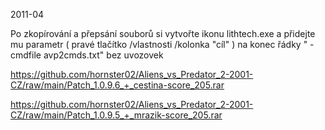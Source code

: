 2011-04

Po zkopírování a přepsání souborů si vytvořte ikonu lithtech.exe a přidejte mu parametr ( pravé tlačítko /vlastnosti /kolonka "cíl" ) na konec řádky " -cmdfile avp2cmds.txt" bez uvozovek

https://github.com/hornster02/Aliens_vs_Predator_2-2001-CZ/raw/main/Patch_1.0.9.6_+_cestina-score_205.rar

https://github.com/hornster02/Aliens_vs_Predator_2-2001-CZ/raw/main/Patch_1.0.9.5_+_mrazik-score_205.rar
